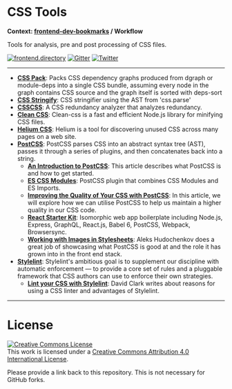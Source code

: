 # CSS Tools

**Context: [frontend-dev-bookmarks](../README.md) / Workflow**

Tools for analysis, pre and post processing of CSS files.

[![frontend.directory](https://img.shields.io/badge/frontend-directory-blue.svg?style=flat-square)](http://frontend.directory/)
[![Gitter](https://img.shields.io/gitter/room/dypsilon/frontend-dev-bookmarks.svg?style=flat-square&maxAge=2592000)](https://gitter.im/dypsilon/frontend-dev-bookmarks)
[![Twitter](https://img.shields.io/badge/follow-twitter-55acee.svg?style=flat-square)](https://twitter.com/FrontendDir)

---

- **[CSS Pack](https://www.npmjs.com/package/css-pack)**: Packs CSS dependency graphs produced from dgraph or module-deps into a single CSS bundle, assuming every node in the graph contains CSS source and the graph itself is sorted with deps-sort
- **[CSS Stringify](https://github.com/reworkcss/css-stringify)**: CSS stringifier using the AST from 'css.parse'
- **[CSSCSS](http://zmoazeni.github.io/csscss/)**: A CSS redundancy analyzer that analyzes redundancy.
- **[Clean CSS](https://www.npmjs.com/package/clean-css)**: Clean-css is a fast and efficient Node.js library for minifying CSS files.
- **[Helium CSS](https://github.com/geuis/helium-css)**: Helium is a tool for discovering unused CSS across many pages on a web site.
- **[PostCSS](http://postcss.org/)**: PostCSS parses CSS into an abstract syntax tree (AST), passes it through a series of plugins, and then concatenates back into a string.
  - **[An Introduction to PostCSS](https://www.sitepoint.com/an-introduction-to-postcss/)**: This article describes what PostCSS is and how to get started.
  - **[ES CSS Modules](https://github.com/jacobp100/es-css-modules)**: PostCSS plugin that combines CSS Modules and ES Imports.
  - **[Improving the Quality of Your CSS with PostCSS](https://www.sitepoint.com/improving-the-quality-of-your-css-with-postcss/)**: In this article, we will explore how we can utilise PostCSS to help us maintain a higher quality in our CSS code.
  - **[React Starter Kit](https://www.reactstarterkit.com/)**: Isomorphic web app boilerplate including Node.js, Express, GraphQL, React.js, Babel 6, PostCSS, Webpack, Browsersync.
  - **[Working with Images in Stylesheets](https://css-tricks.com/images-in-postcss/)**: Aleks Hudochenkov does a great job of showcasing what PostCSS is good at and the role it has grown into in the front end stack.
- **[Stylelint](http://stylelint.io/)**: Stylelint's ambitious goal is to supplement our discipline with automatic enforcement — to provide a core set of rules and a pluggable framework that CSS authors can use to enforce their own strategies.
  - **[Lint your CSS with Stylelint](https://css-tricks.com/stylelint/)**: David Clark writes about reasons for using a CSS linter and advantages of Stylelint.

---

# License

<a rel="license" href="http://creativecommons.org/licenses/by/4.0/"><img alt="Creative Commons License" style="border-width:0" src="https://i.creativecommons.org/l/by/4.0/88x31.png" /></a><br />This work is licensed under a <a rel="license" href="http://creativecommons.org/licenses/by/4.0/">Creative Commons Attribution 4.0 International License</a>.

Please provide a link back to this repository. This is not necessary for GitHub forks.
